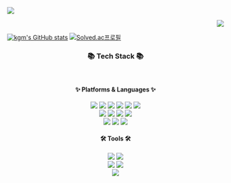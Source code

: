 <!--
**kgm7642/kgm7642** is a ✨ _special_ ✨ repository because its `README.md` (this file) appears on your GitHub profile.

Here are some ideas to get you started:


- 🔭 I’m currently working on ....
- 🌱 I’m currently learning ....
- 👯 I’m looking to collaborate on ....
- 🤔 I’m looking for help with ....
- 💬 Ask me about ....
- 📫 How to reach me: ....
- 😄 Pronouns: ...
- ⚡ Fun fact: ....
-->
<img src="https://capsule-render.vercel.app/api?type=waving&color=auto&height=200&section=header&text=환영합니다!&fontSize=90" />
<p align="right">
  <img src="https://komarev.com/ghpvc/?username=kgm7642&style=for-the-badge&label=VISITORS&color=brightgreen" />
</p>

[![kgm's GitHub stats](https://github-readme-stats.vercel.app/api?username=kgm7642)](https://github.com/anuraghazra/github-readme-stats)
[![Solved.ac프로필](http://mazassumnida.wtf/api/generate_badge?boj=kgm331)](https://solved.ac/kgm331)

<div align=center><h3>📚 Tech Stack 📚</h3></div>
<div align="center">
	<br>
	<h4>✨ Platforms & Languages ✨</h4>
	<img src="https://img.shields.io/badge/java-007396?style=for-the-badge&logo=java&logoColor=white">
	<img src="https://img.shields.io/badge/html5-E34F26?style=for-the-badge&logo=html5&logoColor=white"> 
	<img src="https://img.shields.io/badge/css-1572B6?style=for-the-badge&logo=css3&logoColor=white"> 
	<img src="https://img.shields.io/badge/javascript-F7DF1E?style=for-the-badge&logo=javascript&logoColor=black"> 
	<img src="https://img.shields.io/badge/jquery-0769AD?style=for-the-badge&logo=jquery&logoColor=white">
	<img src="https://img.shields.io/badge/vue.js-4FC08D?style=for-the-badge&logo=vue.js&logoColor=white">
	<br>
	<img src="https://img.shields.io/badge/mysql-4479A1?style=for-the-badge&logo=mysql&logoColor=white">
	<img src="https://img.shields.io/badge/oracle-F80000?style=for-the-badge&logo=oracle&logoColor=white">
	<img src="https://img.shields.io/badge/spring-6DB33F?style=for-the-badge&logo=spring&logoColor=white">
	<img src="https://img.shields.io/badge/springboot-6DB33F?style=for-the-badge&logo=springboot&logoColor=white">
	<br>
	<img src="https://img.shields.io/badge/AWS-%23FF9900.svg?style=for-the-badge&logo=amazon-aws&logoColor=white">
	<img src="https://img.shields.io/badge/apache tomcat-F8DC75?style=for-the-badge&logo=apachetomcat&logoColor=white">
	<img src="https://img.shields.io/badge/git-F05032?style=for-the-badge&logo=git&logoColor=white">
	<br>
	<h4>🛠 Tools 🛠</h4>
	<img src="https://img.shields.io/badge/Android%20Studio-3DDC84.svg?style=for-the-badge&logo=android-studio&logoColor=white">
	<img src="https://img.shields.io/badge/Eclipse-FE7A16.svg?style=for-the-badge&logo=Eclipse&logoColor=white">
	<br>
	<img src="https://img.shields.io/badge/Visual%20Studio%20Code-0078d7.svg?style=for-the-badge&logo=visual-studio-code&logoColor=white">
	<img src="https://img.shields.io/badge/Visual%20Studio-5C2D91.svg?style=for-the-badge&logo=visual-studio&logoColor=white">
	<br>
	<img src="https://img.shields.io/badge/intellijidea-000000?style=for-the-badge&logo=intellijidea&logoColor=white"/>
	<br>
</div>

